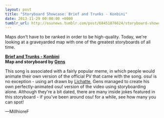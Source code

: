 ```yaml
---
layout: post
title: "Storyboard Showcase: Brief and Trunks - Konbini"
date: 2013-11-29 00:00:00 +0000
tumblr_url: http://osunews.tumblr.com/post/68451876624/storyboard-showcase-brief-and-trunks-konbini
---
```


Maps don't have to be ranked in order to be high-quality. Today, we're looking at a graveyarded map with one of the greatest storyboards of all time.

**[Brief and Trunks - Konbini](https://osu.ppy.sh/beatmapsets/31084)**  
**Map and storyboard by [Gens](https://osu.ppy.sh/users/23062)**

This song is associated with a fairly popular meme, in which people would animate their own version of the official PV that came with the song. osu! is no exception - using art drawn by [Lichatte](https://osu.ppy.sh/users/37138), Gens managed to create his own perfectly-animated osu! version of the video using storyboarding alone. Although they're a bit dated, there are many inside jokes featured in this storyboard - if you've been around osu! for a while, see how many you can spot!

—MillhioreF
